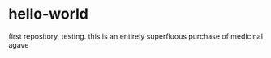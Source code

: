 # hello-world
first repository, testing.
this is an entirely superfluous purchase of medicinal agave
